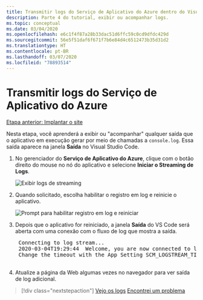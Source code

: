 ```yaml
---
title: Transmitir logs do Serviço de Aplicativo do Azure dentro do Visual Studio Code
description: Parte 4 do tutorial, exibir ou acompanhar logs.
ms.topic: conceptual
ms.date: 03/04/2020
ms.openlocfilehash: e6c1f4f87a28b33dac51d6ffc59c0cd9dfdc429d
ms.sourcegitcommit: 56e5f51daf6f671f7b6e84d4c6512473b35d31d2
ms.translationtype: HT
ms.contentlocale: pt-BR
ms.lasthandoff: 03/07/2020
ms.locfileid: "78893514"
---
```

# <a name="stream-logs-from-azure-app-service"></a>Transmitir logs do Serviço de Aplicativo do Azure

[Etapa anterior: Implantar o site](tutorial-vscode-azure-app-service-node-03.md)

Nesta etapa, você aprenderá a exibir ou "acompanhar" qualquer saída que o aplicativo em execução gerar por meio de chamadas a `console.log`. Essa saída aparece na janela **Saída** no Visual Studio Code.

1. No gerenciador do **Serviço de Aplicativo do Azure**, clique com o botão direito do mouse no nó do aplicativo e selecione **Iniciar o Streaming de Logs**.

    ![Exibir logs de streaming](media/deploy-azure/start-streaming-logs.png)

1. Quando solicitado, escolha habilitar o registro em log e reinicie o aplicativo.

    ![Prompt para habilitar registro em log e reiniciar](media/deploy-azure/enable-restart.png)

1. Depois que o aplicativo for reiniciado, a janela **Saída** do VS Code será aberta com uma conexão com o fluxo de log que mostra a saída.

    <pre>
    Connecting to log stream...
    2020-03-04T19:29:44  Welcome, you are now connected to log-streaming service. The default timeout is 2 hours.
    Change the timeout with the App Setting SCM_LOGSTREAM_TIMEOUT (in seconds).
    </pre>

1. Atualize a página da Web algumas vezes no navegador para ver saída de log adicional.

> [!div class="nextstepaction"]
> [Vejo os logs](tutorial-vscode-azure-app-service-node-05.md) [Encontrei um problema](https://www.research.net/r/PWZWZ52?tutorial=node-deployment-azureappservice&step=tailing-logs)
